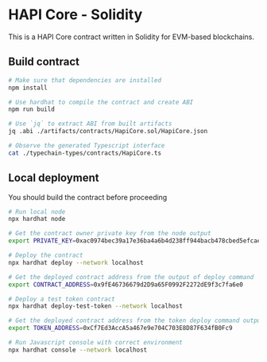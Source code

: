 # HAPI Core - Solidity

This is a HAPI Core contract written in Solidity for EVM-based blockchains.

## Build contract

```sh
# Make sure that dependencies are installed
npm install

# Use hardhat to compile the contract and create ABI
npm run build

# Use `jq` to extract ABI from built artifacts
jq .abi ./artifacts/contracts/HapiCore.sol/HapiCore.json

# Observe the generated Typescript interface
cat ./typechain-types/contracts/HapiCore.ts
```

## Local deployment

You should build the contract before proceeding

```sh
# Run local node
npx hardhat node

# Get the contract owner private key from the node output
export PRIVATE_KEY=0xac0974bec39a17e36ba4a6b4d238ff944bacb478cbed5efcae784d7bf4f2ff80

# Deploy the contract
npx hardhat deploy --network localhost

# Get the deployed contract address from the output of deploy command
export CONTRACT_ADDRESS=0x9fE46736679d2D9a65F0992F2272dE9f3c7fa6e0

# Deploy a test token contract
npx hardhat deploy-test-token --network localhost

# Get the deployed contract address from the token deploy command output
export TOKEN_ADDRESS=0xCf7Ed3AccA5a467e9e704C703E8D87F634fB0Fc9

# Run Javascript console with correct environment
npx hardhat console --network localhost
```
